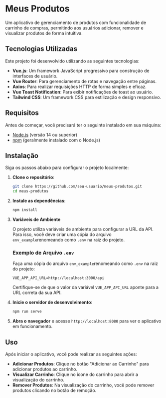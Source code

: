 # Meus Produtos

Um aplicativo de gerenciamento de produtos com funcionalidade de carrinho de compras, permitindo aos usuários adicionar, remover e visualizar produtos de forma intuitiva.

## Tecnologias Utilizadas

Este projeto foi desenvolvido utilizando as seguintes tecnologias:

- **Vue.js**: Um framework JavaScript progressivo para construção de interfaces de usuário.
- **Vue Router**: Para gerenciamento de rotas e navegação entre páginas.
- **Axios**: Para realizar requisições HTTP de forma simples e eficaz.
- **Vue Toast Notification**: Para exibir notificações de toast ao usuário.
- **Tailwind CSS**: Um framework CSS para estilização e design responsivo.

## Requisitos

Antes de começar, você precisará ter o seguinte instalado em sua máquina:

- [Node.js](https://nodejs.org/) (versão 14 ou superior)
- [npm](https://www.npmjs.com/) (geralmente instalado com o Node.js)

## Instalação

Siga os passos abaixo para configurar o projeto localmente:

1. **Clone o repositório**:

   ```bash
   git clone https://github.com/seu-usuario/meus-produtos.git
   cd meus-produtos
   ```

2. **Instale as dependências**:

   ```bash
   npm install
   ```

3. **Variáveis de Ambiente**

   O projeto utiliza variáveis de ambiente para configurar a URL da API. Para isso, você deve criar uma cópia do arquivo `env_example`renomeando como `.env` na raiz do projeto.

   ### Exemplo de Arquivo `.env`

   Faça uma cópia do arquivo `env_example`renomeando como `.env` na raiz do projeto:

   ```plaintext
   VUE_APP_API_URL=http://localhost:3000/api
   ```

   Certifique-se de que o valor da variável `VUE_APP_API_URL` aponte para a URL correta da sua API.

4. **Inicie o servidor de desenvolvimento**:

   ```bash
   npm run serve
   ```

5. **Abra o navegador** e acesse `http://localhost:8080` para ver o aplicativo em funcionamento.

## Uso

Após iniciar o aplicativo, você pode realizar as seguintes ações:

- **Adicionar Produtos**: Clique no botão "Adicionar ao Carrinho" para adicionar produtos ao carrinho.
- **Visualizar Carrinho**: Clique no ícone do carrinho para abrir a visualização do carrinho.
- **Remover Produtos**: Na visualização do carrinho, você pode remover produtos clicando no botão de remoção.
